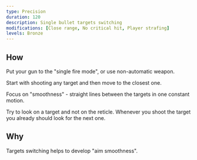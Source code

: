 ```yaml
---
type: Precision
duration: 120
description: Single bullet targets switching
modifications: [Close range, No critical hit, Player strafing]
levels: Bronze
---
```


## How

Put your gun to the "single fire mode", or use non-automatic weapon.

Start with shooting any target and then move to the closest one.

Focus on "smoothness" - straight lines between the targets in one constant motion.

Try to look on a target and not on the reticle. Whenever you shoot the target you already should look for the next one.

## Why

Targets switching helps to develop "aim smoothness".
